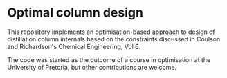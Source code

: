 # Optimal column design 

This repository implements an optimisation-based approach to design of
distillation column internals based on the constraints discussed in
Coulson and Richardson's Chemical Engineering, Vol 6.

The code was started as the outcome of a course in optimisation at the
University of Pretoria, but other contributions are welcome.
